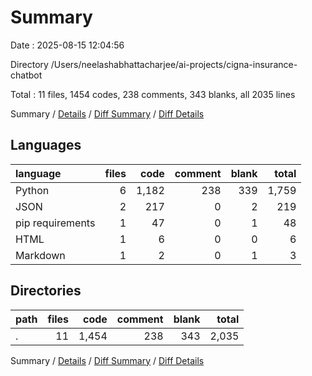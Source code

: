 # Summary

Date : 2025-08-15 12:04:56

Directory /Users/neelashabhattacharjee/ai-projects/cigna-insurance-chatbot

Total : 11 files,  1454 codes, 238 comments, 343 blanks, all 2035 lines

Summary / [Details](details.md) / [Diff Summary](diff.md) / [Diff Details](diff-details.md)

## Languages
| language | files | code | comment | blank | total |
| :--- | ---: | ---: | ---: | ---: | ---: |
| Python | 6 | 1,182 | 238 | 339 | 1,759 |
| JSON | 2 | 217 | 0 | 2 | 219 |
| pip requirements | 1 | 47 | 0 | 1 | 48 |
| HTML | 1 | 6 | 0 | 0 | 6 |
| Markdown | 1 | 2 | 0 | 1 | 3 |

## Directories
| path | files | code | comment | blank | total |
| :--- | ---: | ---: | ---: | ---: | ---: |
| . | 11 | 1,454 | 238 | 343 | 2,035 |

Summary / [Details](details.md) / [Diff Summary](diff.md) / [Diff Details](diff-details.md)